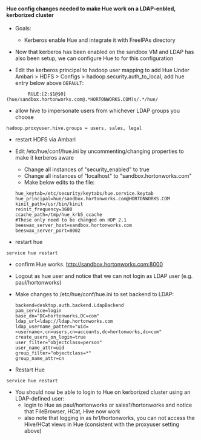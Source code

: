 #### Hue config changes needed to make Hue work on a LDAP-enbled, kerborized cluster

- Goals: 
  - Kerberos enable Hue and integrate it with FreeIPAs directory

- Now that kerberos has been enabled on the sandbox VM and LDAP has also been setup, we can configure Hue to for this configuration
   
-  Edit the kerberos principal to hadoop user mapping to add Hue
Under Ambari > HDFS > Configs > hadoop.security.auth_to_local, add hue entry below above ```DEFAULT```:
```
        RULE:[2:$1@$0](hue/sandbox.hortonworks.com@.*HORTONWORKS.COM)s/.*/hue/        
```

- allow hive to impersonate users from whichever LDAP groups you choose
```
hadoop.proxyuser.hive.groups = users, sales, legal 
```
- restart HDFS via Ambari

- Edit /etc/hue/conf/hue.ini by uncommenting/changing properties to make it kerberos aware
	- Change all instances of "security_enabled" to true
	- Change all instances of "localhost" to "sandbox.hortonworks.com" 
	- Make below edits to the file:
	```	
	hue_keytab=/etc/security/keytabs/hue.service.keytab
	hue_principal=hue/sandbox.hortonworks.com@HORTONWORKS.COM
	kinit_path=/usr/bin/kinit
	reinit_frequency=3600
	ccache_path=/tmp/hue_krb5_ccache	
	#These only need to be changed on HDP 2.1
	beeswax_server_host=sandbox.hortonworks.com
	beeswax_server_port=8002
	```
	
- restart hue
```
service hue restart
```

- confirm Hue works. 
http://sandbox.hortonworks.com:8000     
   
- Logout as hue user and notice that we can not login as LDAP user (e.g. paul/hortonworks)

- Make changes to /etc/hue/conf/hue.ini to set backend to LDAP:
    ```
	backend=desktop.auth.backend.LdapBackend
	pam_service=login
	base_dn="DC=hortonworks,DC=com"
	ldap_url=ldap://ldap.hortonworks.com
	ldap_username_pattern="uid=<username>,cn=users,cn=accounts,dc=hortonworks,dc=com"
	create_users_on_login=true
	user_filter="objectclass=person"
	user_name_attr=uid
	group_filter="objectclass=*"
	group_name_attr=cn
	```
	
- Restart Hue
```
service hue restart
```

- You should now be able to login to Hue on kerborized cluster using an LDAP-defined user:
  - login to Hue as paul/hortonworks or sales1/hortonworks and notice that FileBrowser, HCat, Hive now work
  - also note that logging in as hr1/hortonworks, you can not access the Hive/HCat views in Hue (consistent with the proxyuser setting above)
